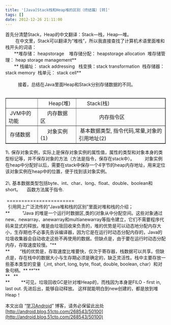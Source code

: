 ```yaml
---
title: '[Java]Stack栈和Heap堆的区别（终结篇）[转]'
tags: []
date: 2012-12-26 21:11:00
---
```


<div>首先分清楚Stack，Heap的中文翻译：Stack&mdash;栈，Heap&mdash;堆。</div>
<div>&nbsp;&nbsp;&nbsp;&nbsp;&nbsp;&nbsp;&nbsp;&nbsp;在中文里，Stack可以翻译为&ldquo;堆栈&rdquo;，所以我直接查找了计算机术语里面堆和栈开头的词语：</div>
<div>&nbsp;&nbsp;&nbsp;&nbsp;&nbsp;&nbsp;&nbsp;**堆存储： heapstorage&nbsp;&nbsp;&nbsp; 堆存储分配： heapstorage allocation&nbsp; 堆存储管理： heap storage management**</div>
<div>&nbsp;&nbsp;&nbsp;&nbsp;&nbsp;&nbsp;&nbsp;**&nbsp;栈编址： stack addressing&nbsp; &nbsp;栈变换：stack transformation&nbsp; 栈存储器：stack memory&nbsp; 栈单元： stack cell**</div>
<div>&nbsp;</div>
<div>&nbsp;&nbsp;&nbsp;&nbsp;&nbsp;&nbsp;&nbsp;&nbsp;&nbsp;&nbsp;接着，总结在Java里面Heap和Stack分别存储数据的不同。</div>
<div>&nbsp;</div>
<div>
<table border="1" cellspacing="0" cellpadding="0">
<tbody>
<tr>
<td>&nbsp;&nbsp;&nbsp;&nbsp;&nbsp;&nbsp;</td>
<td>&nbsp;&nbsp;&nbsp;&nbsp;&nbsp; Heap(堆)</td>
<td>&nbsp;&nbsp;&nbsp;&nbsp;&nbsp; Stack(栈)</td>
</tr>
<tr>
<td>&nbsp;JVM中的功能</td>
<td>&nbsp;&nbsp;&nbsp;&nbsp;&nbsp;内存数据区&nbsp;&nbsp;&nbsp;&nbsp;</td>
<td>&nbsp;&nbsp;&nbsp;&nbsp;&nbsp;&nbsp;&nbsp;&nbsp;&nbsp;&nbsp;&nbsp;&nbsp;&nbsp;&nbsp; 内存指令区</td>
</tr>
<tr>
<td>&nbsp;存储数据</td>
<td>&nbsp;&nbsp;&nbsp;&nbsp; 对象实例(1)</td>
<td>&nbsp;基本数据类型, 指令代码,常量,对象的引用地址(2)</td>
</tr>
</tbody>
</table>
</div>
<div>1\. 保存对象实例，实际上是保存对象实例的属性值，属性的类型和对象本身的类型标记等，并不保存对象的方法（方法是指令，保存在stack中）。
&nbsp;&nbsp;&nbsp;
&nbsp;&nbsp; 对象实例在heap中分配好以后，需要在stack中保存一个4字节的heap内存地址，用来定位该对象实例在heap中的位置，便于找到该对象实例。</div>
<div>&nbsp;</div>
<div>2\. 基本数据类型包括byte、int、char、long、float、double、boolean和short。
&nbsp;&nbsp;&nbsp; 函数方法属于指令.</div>
<div>&nbsp;</div>
<div>&nbsp;=======================&nbsp;&nbsp;&nbsp;&nbsp;&nbsp;&nbsp;&nbsp;</div>
<div>&nbsp; 引用网上广泛流传的&ldquo;Java堆和栈的区别&rdquo;里面对堆和栈的介绍；</div>
<div>**&nbsp;&nbsp;&nbsp;&nbsp;&nbsp;&nbsp;&nbsp;&nbsp;&nbsp; "Java 的堆是一个运行时数据区,类的(对象从中分配空间。这些对象通过new、newarray、anewarray和multianewarray等指令建立，它们不需要程序代码来显式的释放。堆是由垃圾回收来负责的，堆的优势是可以动态地分配内存大小，生存期也不必事先告诉编译器，因为它是在运行时动态分配内存的，Java的垃圾收集器会自动收走这些不再使用的数据。但缺点是，由于要在运行时动态分配内存，存取速度较慢。"**</div>
<div>**&nbsp;&nbsp;&nbsp;&nbsp;&nbsp;&nbsp;&nbsp; &ldquo;栈的优势是，存取速度比堆要快，仅次于寄存器，栈数据可以共享。但缺点是，存在栈中的数据大小与生存期必须是确定的，缺乏灵活性。栈中主要存放一些基本类型的变量（,int, short, long, byte, float, double, boolean, char）和对象句柄。**&nbsp;**&rdquo;**</div>
<div>**&nbsp;&nbsp;&nbsp;**</div>
<div>**&nbsp;&nbsp;&nbsp;&nbsp;&nbsp;&nbsp;&nbsp; &nbsp;**可见，垃圾回收GC是针对堆Heap的，而栈因为本身是FILO - first in, last out. 先进后出，能够自动释放。 这样就能明白到new创建的，都是放到堆Heap！</div>

本文出自 &ldquo;[学习Android](http://android.blog.51cto.com/)&rdquo; 博客，请务必保留此出处[http://android.blog.51cto.com/268543/50100](http://android.blog.51cto.com/268543/50100)